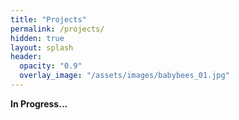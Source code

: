 ```yaml
---
title: "Projects"
permalink: /projects/
hidden: true
layout: splash
header:
  opacity: "0.9"
  overlay_image: "/assets/images/babybees_01.jpg"
---
```


**In Progress...**
